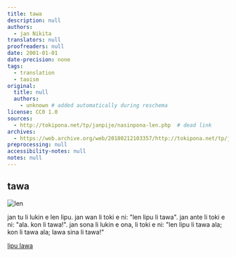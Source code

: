 ```yaml
---
title: tawa
description: null
authors:
  - jan Nikita
translators: null
proofreaders: null
date: 2001-01-01
date-precision: none
tags:
  - translation
  - taoism
original:
  title: null
  authors:
    - unknown # added automatically during reschema
license: CC0 1.0
sources:
  - http://tokipona.net/tp/janpije/nasinpona-len.php  # dead link
archives:
  - https://web.archive.org/web/20180212103357/http://tokipona.net/tp/janpije/nasinpona-len.php
preprocessing: null
accessibility-notes: null
notes: null
---
```


## tawa

![len](https://web.archive.org/web/20180212103357im_/http://tokipona.net/tp/janpije/texts/nasinpona/len.png)

jan tu li lukin e len lipu. jan wan li toki e ni: "len lipu li tawa". jan ante li toki e ni: "ala. kon li tawa!". jan sona li lukin e ona, li toki e ni: "len lipu li tawa ala; kon li tawa ala; lawa sina li tawa!"

[lipu lawa](./nasin-pona-nasin.md)
